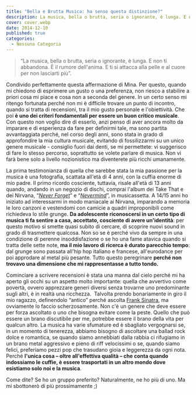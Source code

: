 ```yaml
---
title: "Bella e Brutta Musica: ha senso questa distinzione?"
description: La musica, bella o brutta, seria o ignorante, è lunga. E non ti abbandona. È il rumore dell'anima. E ti si attacca alla pelle e al cuore per non lasciarti più
cover: cover.webp
date: 2014-12-10
published: true
categories:
  - Nessuna Categoria
---
```


> “La musica, bella o brutta, seria o ignorante, è lunga. E non ti abbandona. È il rumore dell'anima. E ti si attacca alla pelle e al cuore per non lasciarti più”.

Condivido perfettamente questa affermazione di Mina. Per questo, quando mi chiedono di esprimere un gusto o una preferenza, non riesco a stabilire a priori cosa mi piace e cosa non a seconda del genere. In un certo senso mi ritengo fortunata perché non mi è difficile trovare un punto di incontro, quando si tratta di recensioni, tra il mio gusto personale e l'obiettività. Che poi **è uno dei criteri fondamentali per essere un buon critico musicale**. Con questo non voglio dire di esserlo, anzi penso di aver ancora molto da imparare e di esperienza da fare per definirmi tale, ma sono partita avvantaggiata perché, nel corso degli anni, sono stata in grado di approfondire la mia cultura musicale, evitando di fossilizzarmi su un unico genere musicale - consiglio fuori dai denti, se mi permettete: vi suggerisco di fare lo stesso percorso, soprattutto se volete parlare di musica. Non vi farà bene solo a livello nozionistico ma diventerete più ricchi umanamente.

La prima testimonianza di quella che sarebbe stata la mia passione per la musica è una fotografia, scattata all'età di 4 anni, con la cuffia enorme di mio padre. Il primo ricordo cosciente, tuttavia, risale all'età di 13 anni quando, andando in un negozio di dischi, comprai l'album dei Take That e dei Nirvana, “[_Never Forget_](https://www.youtube.com/watch?v=yoO_1FFr56k "Never Forget - Take That")” e “[_Nevermind_](https://www.youtube.com/watch?v=hTWKbfoikeg&list=PLZGh95p3UpwxuTguCMK1k1FAoDvClqUZ2 "Nevermind, l'album completo ")”, in musicassetta. A 14/15 anni ho iniziato ad interessarmi in modo maniacale ai Nirvana, imparando a memoria le loro canzoni e vestendomi con camicie a quadri improponibili come richiedeva lo stile grunge. **Da adolescente riconoscersi in un certo tipo di musica ti fa sentire a casa, accettato, cosciente di avere un'identità**: per questo motivo si smette quasi subito di cercare, di scoprire nuovi sound in grado di trasmettere qualcosa. Non so se è perché vivo da sempre in una condizione di perenne insoddisfazione o se ho una fame atavica quando si tratta delle sette note, **ma il mio lavoro di ricerca è durato parecchio tempo**: dal grunge sono passata all'hip hop italiano e francese, all'eurodance per poi approdare al metal più pesante. Tutto questo peregrinare **perché non trovavo una dimensione che mi rappresentasse a tutto tondo.**

Cominciare a scrivere recensioni è stata una manna dal cielo perché mi ha aperto gli occhi su un aspetto molto importante: quella che avvertivo come povertà, ovvero apprezzare generi diversi senza trovarne uno predominante sugli altri, è in realtà una ricchezza.  Talvolta prendo bonariamente in giro il mio ragazzo, definendolo “antico” perché ascolta [Frank Sinatra](https://www.youtube.com/watch?v=OHY7wcVxzPQ&list=PLXRlv43gsnQ0Z_QM_YibibdX-KydXyjSH "Nothing But The Best di Sinatra"), ma ovviamente lo faccio scherzosamente. Non c'è un genere che deve essere per forza ascoltato o uno che bisogna evitare come la peste. Quello che può essere un brano discutibile per me, potrebbe essere il brano della vita per qualcun altro. La musica ha varie sfumature ed è sbagliato vergognarsi se, in un momento di tenerezza, abbiamo bisogno di ascoltare una ballad rock dolce e romantica, se quando siamo annebbiati dalla rabbia ci rifugiamo in un brano metal aggressivo e pieno di riff velocissimi o se, quando siamo felici, preferiamo pezzi pop che trasudano gioia e leggerezza da ogni nota. Perché **l'unica cosa – oltre all'effettiva qualità – che conta quando indossiamo le cuffie, è essere trasportati in un altro mondo dove esistiamo solo noi e la musica**.

Come dite? Se ho un gruppo preferito? Naturalmente, ne ho più di uno. Ma mi sbottonerò di più prossimamente ;)
